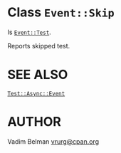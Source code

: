 Class `Event::Skip`
===================

Is [`Event::Test`](https://github.com/vrurg/raku-Test-Async/blob/v0.1.901/docs/md/Test/Async/Event/Test.md).

Reports skipped test.

SEE ALSO
========

[`Test::Async::Event`](https://github.com/vrurg/raku-Test-Async/blob/v0.1.901/docs/md/Test/Async/Event.md)

AUTHOR
======

Vadim Belman <vrurg@cpan.org>

